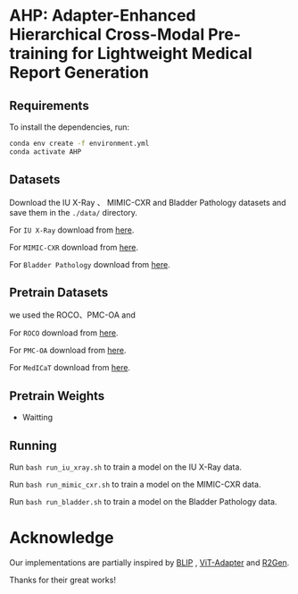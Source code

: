 # AHP: Adapter-Enhanced Hierarchical Cross-Modal Pre-training for Lightweight Medical Report Generation

## Requirements

To install the dependencies, run:

```bash
conda env create -f environment.yml
conda activate AHP
```

## Datasets

Download the IU X-Ray 、 MIMIC-CXR  and Bladder Pathology datasets and save them in the `./data/` directory.

For `IU X-Ray` download from [here](https://iuhealth.org/find-medical-services/x-rays).

For `MIMIC-CXR` download from [here](https://physionet.org/content/mimic-cxr-jpg/2.0.0/).

For `Bladder Pathology` download from [here](https://figshare.com/projects/nmi-wsi-diagnosis/61973).

## Pretrain Datasets

we used the ROCO、PMC-OA and 

For `ROCO` download from [here](https://github.com/razorx89/roco-dataset).

For `PMC-OA` download from [here](https://huggingface.co/datasets/axiong/pmc_oa).

For `MedICaT` download from [here](https://github.com/allenai/medicat).

## Pretrain Weights

- Waitting
  

## Running

Run `bash run_iu_xray.sh` to train a model on the IU X-Ray data.

Run `bash run_mimic_cxr.sh` to train a model on the MIMIC-CXR data.

Run `bash run_bladder.sh` to train a model on the Bladder Pathology data.

# Acknowledge

Our implementations are partially inspired by [BLIP](https://github.com/salesforce/BLIP?tab=readme-ov-file) ,  [ViT-Adapter](https://github.com/czczup/ViT-Adapter) and [R2Gen](https://github.com/zhjohnchan/R2Gen).

Thanks for their great works!
